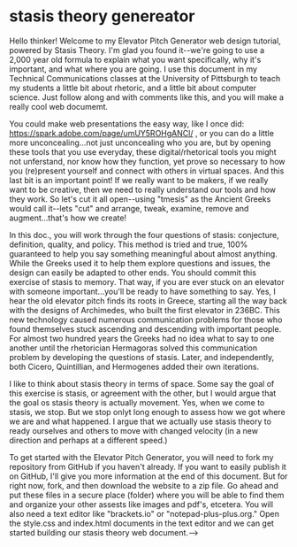 # stasis theory genereator

Hello thinker! Welcome to my Elevator Pitch Generator web design tutorial, powered by Stasis Theory. I'm glad you found it--we're going to use a 2,000 year old formula to explain what you want specifically, why it's important, and what where you are going. I use this document in my Technical Communications classes at the University of Pittsburgh to teach my students a little bit about rhetoric, and a little bit about computer science. Just follow along and with comments like this, and you will make a really cool web documemt. 

You could make web presentations the easy way, like I once did: https://spark.adobe.com/page/umUY5ROHgANCl/ , or you can do a little more unconcealing...not just unconcealing who you are, but by opening these tools that you use everyday, these digital/rhetorical tools you might not unferstand, nor know how they function, yet prove so necessary to how you (re)present yourself and connect with others in virtual spaces. And this last bit is an important point! If we really want to be makers, if we really want to be creative, then we need to really understand our tools and how they work. So let's cut it all open--using "tmesis" as the Ancient Greeks would call it--lets "cut" and arrange, tweak, examine, remove and augment...that's how we create! 

In this doc., you will work through the four questions of stasis: conjecture, definition, quality, and policy. This method is tried and true, 100% guaranteed to help you say something meaningful about almost anything. While the Greeks used it to help them explore questions and issues, the design can easily be adapted to other ends. You should commit this exercise of stasis to memory. That way, if you are ever stuck on an elevator with someone important...you'll be ready to have something to say. Yes, I hear the old elevator pitch finds its roots in Greece, starting all the way back with the designs of Archimedes, who built the first elevator in 236BC. This new technology caused numerous communication problems for those who found themselves stuck ascending and descending with important people. For almost two hundred years the Greeks had no idea what to say to one another until the rhetorician Hermagoras solved this communication problem by developing the questions of stasis. Later, and independently, both Cicero, Quintillian, and Hermogenes added their own iterations.   

I like to think about stasis theory in terms of space. Some say the goal of this exercise is stasis, or agreement with the other, but I would argue that the goal os stasis theory is actually movement. Yes, when we come to stasis, we stop. But we stop onlyt long enough to assess how we got where we are and what happened. I argue that we actually use stasis theory to ready ourselves and others to move with changed velocity (in a new direction and perhaps at a different speed.) 
    
 To get started with the Elevator Pitch Generator, you will need to fork my repository from GitHub if you haven't already. If you want to easily publish it on GitHub, I'll give you more information at the end of this document. But for right now, fork, and then download the website to a zip file. Go ahead and put these files in a secure place (folder) where you will be able to find them and organize your other assests like images and pdf's, etcetera. You will also need a text editor like "brackets.io" or "notepad-plus-plus.org." Open the style.css and index.html documents in the text editor and we can get started building our stasis theory web document.--> 

